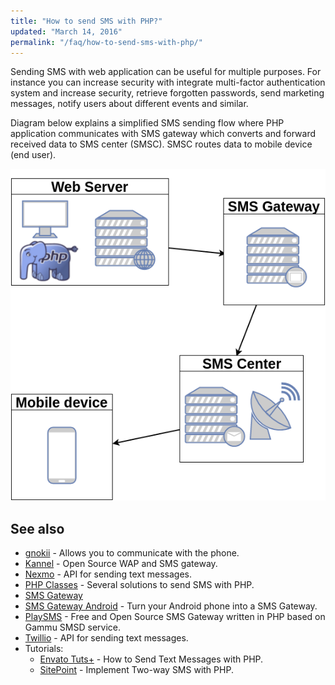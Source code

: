 ```yaml
---
title: "How to send SMS with PHP?"
updated: "March 14, 2016"
permalink: "/faq/how-to-send-sms-with-php/"
---
```


Sending SMS with web application can be useful for multiple purposes. For instance
you can increase security with integrate multi-factor authentication system and
increase security, retrieve forgotten passwords, send marketing messages, notify
users about different events and similar.

Diagram below explains a simplified SMS sending flow where PHP application
communicates with SMS gateway which converts and forward received data to SMS center (SMSC). SMSC
routes data to mobile device (end user).

![Sending SMS with PHP](/images/general/sms.png "Sending SMS with PHP")

## See also

* [gnokii](https://www.gnokii.org/) - Allows you to communicate with the phone.
* [Kannel](http://www.kannel.org/) - Open Source WAP and SMS gateway.
* [Nexmo](https://www.nexmo.com/) - API for sending text messages.
* [PHP Classes](http://www.phpclasses.org/search.html?words=sms&go_search=1) - Several solutions to send SMS with PHP.
* [SMS Gateway](https://en.wikipedia.org/wiki/SMS_gateway)
* [SMS Gateway Android](https://smsgateway.me/) - Turn your Android phone into a SMS Gateway.
* [PlaySMS](https://playsms.org) - Free and Open Source SMS Gateway written in PHP based on Gammu SMSD service.
* [Twillio](https://www.twilio.com/) - API for sending text messages.
* Tutorials:
    * [Envato Tuts+](http://code.tutsplus.com/tutorials/how-to-send-text-messages-with-php--net-17693) - How to Send Text Messages with PHP.
    * [SitePoint](http://www.sitepoint.com/implement-two-way-sms-with-php/) - Implement Two-way SMS with PHP.
